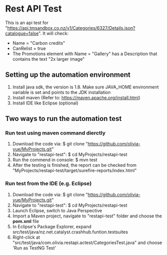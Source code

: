 # Rest API Test

This is an api test for "https://api.tmsandbox.co.nz/v1/Categories/6327/Details.json?catalogue=false". 
It will check:
- Name = "Carbon credits"
- CanRelist = true
- The Promotions element with Name = "Gallery" has a Description that contains the text "2x larger image"

## Setting up the automation environment
1. Install java sdk, the version is 1.8. Make sure JAVA_HOME environment variable is set and points to the JDK installation
2. Install maven (Refer to: https://maven.apache.org/install.html)
3. Install IDE like Eclipse (optional)

## Two ways to run the automation test

### Run test using maven command dierctly
1. Download the code via: $ git clone "https://github.com/olivia-yue/MyProjects.git"
2. Navigate to "restapi-test": $ cd MyProjects/restapi-test
3. Run the commend in console: $ mvn test
4. After the testing is finished, the report can be checked from "MyProjects/restapi-test/target/surefire-reports/index.html"

### Run test from the IDE (e.g. Eclipse)
1. Download the code via: $ git clone "https://github.com/olivia-yue/MyProjects.git"
2. Navigate to "restapi-test": $ cd MyProjects/restapi-test
3. Launch Eclipse, switch to Java Perspective
4. Import a Maven project, navigate to "restapi-test" folder and choose the **pom.xml** file
5. In Eclipse's Package Explorer, expand src/test/java/nz.net.catalyst.crashhub.funtion.testsuites
6. Right-click at "src/test/java/com.olivia.restapi.actest/CategoriesTest.java" and choose 'Run as TestNG Test' 
